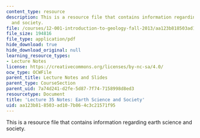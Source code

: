 ```yaml
---
content_type: resource
description: This is a resource file that contains information regarding earth science
  and society.
file: /courses/12-001-introduction-to-geology-fall-2013/aa123b818503ad107b864c3c21571f95_MIT12_001F13_Lec35Notes.pdf
file_size: 194816
file_type: application/pdf
hide_download: true
hide_download_original: null
learning_resource_types:
- Lecture Notes
license: https://creativecommons.org/licenses/by-nc-sa/4.0/
ocw_type: OCWFile
parent_title: Lecture Notes and Slides
parent_type: CourseSection
parent_uid: 7a74d241-d2fe-5d87-7f74-7158998d8ed3
resourcetype: Document
title: 'Lecture 35 Notes: Earth Science and Society'
uid: aa123b81-8503-ad10-7b86-4c3c21571f95
---
```

This is a resource file that contains information regarding earth science and society.